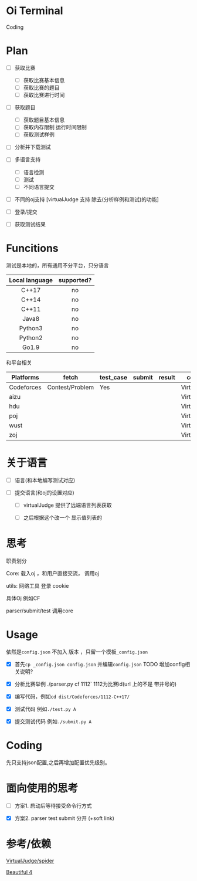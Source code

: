# Oi Terminal

Coding

# Plan

- [ ] 获取比赛
    - [ ] 获取比赛基本信息
    - [ ] 获取比赛的题目
    - [ ] 获取比赛进行时间
    
- [ ] 获取题目
    - [ ] 获取题目基本信息
    - [ ] 获取内存限制 运行时间限制
    - [ ] 获取测试样例
    
- [ ] 分析并下载测试

- [ ] 多语言支持
    - [ ] 语言检测
    - [ ] 测试
    - [ ] 不同语言提交

- [ ] 不同的oj支持 [virtualJudge 支持 除去(分析样例和测试)的功能]

- [ ] 登录/提交

- [ ] 获取测试结果

# Funcitions

测试是本地的，所有通用不分平台，只分语言

|Local language|supported?|
|:---:|:---:|
|C++17|no|
|C++14|no|
|C++11|no|
|Java8|no|
|Python3|no|
|Python2|no|
|Go1.9|no|

和平台相关

|Platforms|fetch|test_case|submit|result|code ref|
|---|---|---|---|---|---|
|Codeforces| Contest/Problem|Yes| | |VirtualJudge|
|aizu| | | | |VirtualJudge|
|hdu| | | | |VirtualJudge|
|poj| | | | |VirtualJudge|
|wust| | | | |VirtualJudge|
|zoj| | | | |VirtualJudge|

# 关于语言

 - [ ] 语言(和本地编写测试对应)

 - [ ] 提交语言(和oj的设置对应)
   - [ ] virtualJudge 提供了远端语言列表获取
   - [ ] 之后根据这个改一个 显示值列表的
   

# 思考

职责划分

Core: 载入oj ，和用户直接交流， 调用oj

utils: 网络工具 登录 cookie

具体Oj 例如CF

parser/submit/test 调用core

# Usage

依然是`config.json` 不加入 版本 ，只留一个模板`_config.json`

- [x] 首先`cp _config.json config.json` 并编辑`config.json` TODO 增加config相关说明?

- [x] 分析比赛举例 ./parser.py cf 1112` 1112为比赛id(url 上的不是 带井号的)

- [x] 编写代码，例如`cd dist/Codeforces/1112-C++17/`

- [x] 测试代码 例如`./test.py A`

- [x] 提交测试代码 例如`./submit.py A`


# Coding

先只支持json配置,之后再增加配置优先级别。

# 面向使用的思考

- [ ] 方案1. 启动后等待接受命令行方式

- [x] 方案2. parser test submit 分开 (+soft link)


# 参考/依赖

[VirtualJudge/spider](https://github.com/VirtualJudge/spider)

[Beautiful 4](https://www.crummy.com/software/BeautifulSoup/bs4/doc/)
